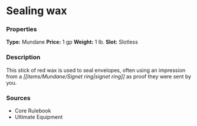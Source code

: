 ﻿---
Title: "Sealing wax"
Type: "Mundane"
Price: "1 gp"
Weight: "1 lb."
Slot: "Slotless"
Description: |
  "This stick of red wax is used to seal envelopes, often using an impression from a signet ring as proof they were sent by you."
Sources: "['Core Rulebook', 'Ultimate Equipment']"
---

# Sealing wax

### Properties

**Type:** Mundane **Price:** 1 gp **Weight:** 1 lb. **Slot:** Slotless

### Description

This stick of red wax is used to seal envelopes, often using an impression from a _[[items/Mundane/Signet ring|signet ring]]_ as proof they were sent by you.

### Sources

* Core Rulebook
* Ultimate Equipment